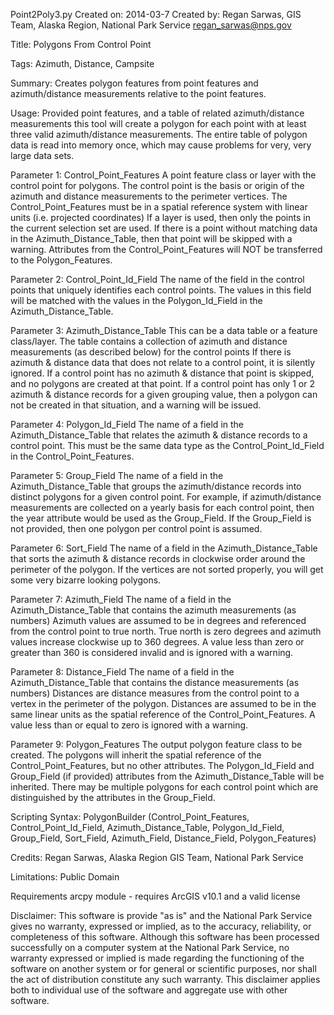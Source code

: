Point2Poly3.py
Created on: 2014-03-7
Created by: Regan Sarwas, GIS Team, Alaska Region, National Park Service
            regan_sarwas@nps.gov

Title:
Polygons From Control Point

Tags:
Azimuth, Distance, Campsite

Summary:
Creates polygon features from point features and azimuth/distance measurements relative to the point features.

Usage:
Provided point features, and a table of related azimuth/distance measurements this tool will create a
polygon for each point with at least three valid azimuth/distance measurements.
The entire table of polygon data is read into memory once, which may cause problems for very, very large data sets.

Parameter 1:
Control_Point_Features
A point feature class or layer with the control point for polygons. The control point is the basis or origin of the
azimuth and distance measurements to the perimeter vertices.
The Control_Point_Features must be in a spatial reference system with linear units (i.e. projected coordinates)
If a layer is used, then only the points in the current selection set are used.
If there is a point without matching data in the Azimuth_Distance_Table, then that point will be skipped with a
warning. Attributes from the Control_Point_Features will NOT be transferred to the Polygon_Features.

Parameter 2:
Control_Point_Id_Field
The name of the field in the control points that uniquely identifies each control points.
The values in this field will be matched with the values in the Polygon_Id_Field in the Azimuth_Distance_Table.

Parameter 3:
Azimuth_Distance_Table
This can be a data table or a feature class/layer.
The table contains a collection of azimuth and distance measurements (as described below) for the control points
If there is azimuth & distance data that does not relate to a control point, it is silently ignored.
If a control point has no azimuth & distance that point is skipped, and no polygons are created at that point.
If a control point has only 1 or 2 azimuth & distance records for a given grouping value, then a polygon can not
be created in that situation, and a warning will be issued.

Parameter 4:
Polygon_Id_Field
The name of a field in the Azimuth_Distance_Table that relates the azimuth & distance records to a control point.
This must be the same data type as the Control_Point_Id_Field in the Control_Point_Features.

Parameter 5:
Group_Field
The name of a field in the Azimuth_Distance_Table that groups the azimuth/distance records into distinct
polygons for a given control point.
For example, if azimuth/distance measurements are collected on a yearly basis for each control point, then
the year attribute would be used as the Group_Field.
If the Group_Field is not provided, then one polygon per control point is assumed.

Parameter 6:
Sort_Field
The name of a field in the Azimuth_Distance_Table that sorts the azimuth & distance records in clockwise
order around the perimeter of the polygon.
If the vertices are not sorted properly, you will get some very bizarre looking polygons.

Parameter 7:
Azimuth_Field
The name of a field in the Azimuth_Distance_Table that contains the azimuth measurements (as numbers)
Azimuth values are assumed to be in degrees and referenced from the control point to true north.
True north is zero degrees and azimuth values increase clockwise up to 360 degrees.
A value less than zero or greater than 360 is considered invalid and is ignored with a warning.

Parameter 8:
Distance_Field
The name of a field in the Azimuth_Distance_Table that contains the distance measurements (as numbers)
Distances are distance measures from the control point to a vertex in the perimeter of the polygon.  Distances are
assumed to be in the same linear units as the spatial reference of the Control_Point_Features.
A value less than or equal to zero is ignored with a warning.

Parameter 9:
Polygon_Features
The output polygon feature class to be created.
The polygons will inherit the spatial reference of the Control_Point_Features, but no other attributes.
The Polygon_Id_Field and Group_Field (if provided) attributes from the Azimuth_Distance_Table will be inherited.
There may be multiple polygons for each control point which are distinguished by the attributes in the Group_Field.

Scripting Syntax:
PolygonBuilder (Control_Point_Features, Control_Point_Id_Field, Azimuth_Distance_Table,
Polygon_Id_Field, Group_Field, Sort_Field, Azimuth_Field, Distance_Field, Polygon_Features)

Credits:
Regan Sarwas, Alaska Region GIS Team, National Park Service

Limitations:
Public Domain

Requirements
arcpy module - requires ArcGIS v10.1 and a valid license

Disclaimer:
This software is provide "as is" and the National Park Service gives
no warranty, expressed or implied, as to the accuracy, reliability,
or completeness of this software. Although this software has been
processed successfully on a computer system at the National Park
Service, no warranty expressed or implied is made regarding the
functioning of the software on another system or for general or
scientific purposes, nor shall the act of distribution constitute any
such warranty. This disclaimer applies both to individual use of the
software and aggregate use with other software.
